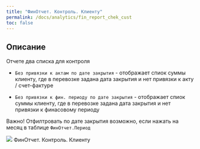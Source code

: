 ```yaml
---
title: "ФинОтчет. Контроль. Клиенту"
permalink: /docs/analytics/fin_report_chek_cust
toc: false
---
```


## Описание

Отчете два списка для контроля

- `Без привязки к актам по дате закрытия` - отображает спиок суммы клиенту,
где в перевозке задана дата закрытия и нет привязки к акту / счет-фактуре

- `Без привязки к фин. периоду по дате закрытия` - отображает спиок суммы клиенту,
где в перевозке задана дата закрытия и нет привязки к финасовому периоду

Важно! Отфилтровать по дате закрытия возможно,
если нажать на месяц в таблице `ФинОтчет.Период`

![](../../images/analytics/fin_report_chek_cust.png)
ФинОтчет. Контроль. Клиенту
